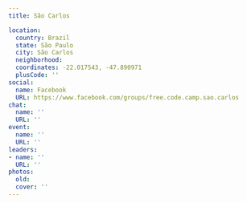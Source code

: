 ```yaml
---
title: São Carlos

location:
  country: Brazil
  state: São Paulo
  city: São Carlos
  neighborhood: 
  coordinates: -22.017543, -47.890971
  plusCode: ''
social:
  name: Facebook
  URL: https://www.facebook.com/groups/free.code.camp.sao.carlos
chat:
  name: ''
  URL: ''
event:
  name: ''
  URL: ''
leaders:
- name: ''
  URL: ''
photos:
  old: 
  cover: ''
---
```

